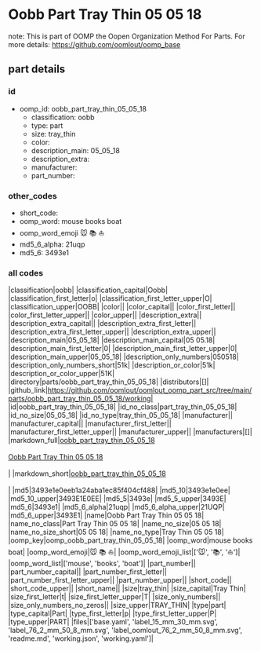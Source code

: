 # Oobb Part Tray Thin 05 05 18  

note: This is part of OOMP the Oopen Organization Method For Parts. For more details: https://github.com/oomlout/oomp_base

##  part details





### id
* oomp_id: oobb_part_tray_thin_05_05_18
  * classification: oobb
  * type: part
  * size: tray_thin
  * color: 
  * description_main: 05_05_18
  * description_extra: 
  * manufacturer: 
  * part_number: 

### other_codes
* short_code: 
* oomp_word: mouse books boat
* oomp_word_emoji :mouse: :books: :boat:
* md5_6_alpha: 21uqp
* md5_6: 3493e1

### all codes 
|classification|oobb|
|classification_capital|Oobb|
|classification_first_letter|o|
|classification_first_letter_upper|O|
|classification_upper|OOBB|
|color||
|color_capital||
|color_first_letter||
|color_first_letter_upper||
|color_upper||
|description_extra||
|description_extra_capital||
|description_extra_first_letter||
|description_extra_first_letter_upper||
|description_extra_upper||
|description_main|05_05_18|
|description_main_capital|05 05.18|
|description_main_first_letter|0|
|description_main_first_letter_upper|0|
|description_main_upper|05_05_18|
|description_only_numbers|050518|
|description_only_numbers_short|51k|
|description_or_color|51k|
|description_or_color_upper|51K|
|directory|parts/oobb_part_tray_thin_05_05_18|
|distributors|[]|
|github_link|https://github.com/oomlout/oomlout_oomp_part_src/tree/main/parts/oobb_part_tray_thin_05_05_18/working|
|id|oobb_part_tray_thin_05_05_18|
|id_no_class|part_tray_thin_05_05_18|
|id_no_size|05_05_18|
|id_no_type|tray_thin_05_05_18|
|manufacturer||
|manufacturer_capital||
|manufacturer_first_letter||
|manufacturer_first_letter_upper||
|manufacturer_upper||
|manufacturers|[]|
|markdown_full|[oobb_part_tray_thin_05_05_18](https://github.com/oomlout/oomlout_oomp_part_src/tree/main/parts/oobb_part_tray_thin_05_05_18/working)<br>[](https://github.com/oomlout/oomlout_oomp_part_src/tree/main/parts/oobb_part_tray_thin_05_05_18/working)<br>[Oobb Part Tray Thin 05 05 18](https://github.com/oomlout/oomlout_oomp_part_src/tree/main/parts/oobb_part_tray_thin_05_05_18/working)<br><br>|
|markdown_short|[oobb_part_tray_thin_05_05_18](https://github.com/oomlout/oomlout_oomp_part_src/tree/main/parts/oobb_part_tray_thin_05_05_18/working)<br><br>|
|md5|3493e1e0eeb1a24aba1ec85f404cf488|
|md5_10|3493e1e0ee|
|md5_10_upper|3493E1E0EE|
|md5_5|3493e|
|md5_5_upper|3493E|
|md5_6|3493e1|
|md5_6_alpha|21uqp|
|md5_6_alpha_upper|21UQP|
|md5_6_upper|3493E1|
|name|Oobb Part Tray Thin 05 05 18|
|name_no_class|Part Tray Thin 05 05 18|
|name_no_size|05 05 18|
|name_no_size_short|05 05 18|
|name_no_type|Tray Thin 05 05 18|
|oomp_key|oomp_oobb_part_tray_thin_05_05_18|
|oomp_word|mouse books boat|
|oomp_word_emoji|:mouse: :books: :boat:|
|oomp_word_emoji_list|[':mouse:', ':books:', ':boat:']|
|oomp_word_list|['mouse', 'books', 'boat']|
|part_number||
|part_number_capital||
|part_number_first_letter||
|part_number_first_letter_upper||
|part_number_upper||
|short_code||
|short_code_upper||
|short_name||
|size|tray_thin|
|size_capital|Tray Thin|
|size_first_letter|t|
|size_first_letter_upper|T|
|size_only_numbers||
|size_only_numbers_no_zeros||
|size_upper|TRAY_THIN|
|type|part|
|type_capital|Part|
|type_first_letter|p|
|type_first_letter_upper|P|
|type_upper|PART|
|files|['base.yaml', 'label_15_mm_30_mm.svg', 'label_76_2_mm_50_8_mm.svg', 'label_oomlout_76_2_mm_50_8_mm.svg', 'readme.md', 'working.json', 'working.yaml']|
